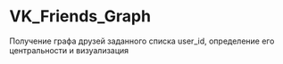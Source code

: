 # VK_Friends_Graph
Получение графа друзей заданного списка user_id, определение его центральности и визуализация
